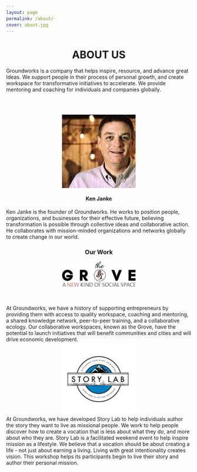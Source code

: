 ```yaml
---
layout: page
permalink: /about/
cover: about.jpg
---
```


<h1 style="text-align: center; text-transform: uppercase;">About Us</h1>
Groundworks is a company that helps inspire, resource, and advance great Ideas. We support people in their process of personal growth, and create workspace for transformative initiatives to accelerate. We provide mentoring and coaching for individuals and
companies globally.


<img src="/assets/images/ken.jpg" style="margin-top: 60px; margin-bottom: 20px; width: 200px; display: block; margin-left: auto; margin-right: auto;">
<h4 style="text-align: center; margin-top: 10px;">Ken Janke</h4>
Ken Janke is the founder of Groundworks. He works to position people, organizations, and businesses for their effective future, believing transformation is possible through collective ideas and collaborative action. He collaborates with mission-minded organizations and networks globally to create change in our world.


<h3 style="text-align: center;">Our Work</h3>

<img src="/assets/images/grove.png" style="margin-bottom: 50px; width: 200px; display: block; margin-left: auto; margin-right: auto;">
At Groundworks, we have a history of supporting entrepreneurs by providing them with access to quality workspace, coaching and mentoring, a shared knowledge network, peer-to-peer training, and a collaborative ecology. Our collaborative workspaces, known as the Grove, have the potential to launch initiatives that will benefit communities and cities and will drive economic development.


<img src="/assets/images/story-lab-logo.png" style="width: 200px; display: block; margin-left: auto; margin-right: auto;">
At Groundworks, we have developed Story Lab to help individuals author the story they want to live as missional people. We work to help people discover how to create a vocation that is less about what they do, and more about who they are. Story Lab is a facilitated weekend event to help inspire mission as a lifestyle. We believe that a vocation should be about creating a life - not just about earning a living. Living with great intentionality creates vision. This workshop helps its participants begin to live their story and author their personal mission.

